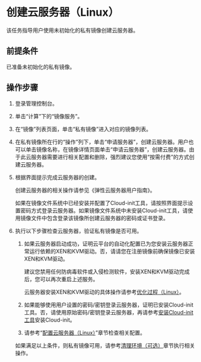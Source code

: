 # 创建云服务器（Linux）<a name="ZH-CN_TOPIC_0030713194"></a>

该任务指导用户使用未初始化的私有镜像创建云服务器。

## 前提条件<a name="zh-cn_topic_0029486610_zh-cn_topic_0029124475_section16323558145024"></a>

已准备未初始化的私有镜像。

## 操作步骤<a name="zh-cn_topic_0029486610_zh-cn_topic_0029124475_s3524cdcb025c4c3aa892d8c644fc677e"></a>

1.  登录管理控制台。
2.  单击“计算”下的“镜像服务”。
3.  在“镜像”列表页面，单击“私有镜像”进入对应的镜像列表。
4.  在私有镜像所在行的“操作”列下，单击“申请服务器”，创建云服务器。用户也可以单击镜像名称，在镜像详情页面单击“申请云服务器”，创建云服务器。由于此云服务器需要进行相关配置和删除，强烈建议您使用“按需付费”的方式创建云服务器。
5.  根据界面提示完成云服务器的创建。

    创建云服务器的相关操作请参见《弹性云服务器用户指南》。

    如果在镜像文件系统中已经安装并配置了Cloud-init工具，请按照界面提示设置密码方式登录云服务器。如果镜像文件系统中未安装Cloud-init工具，请使用镜像文件中包含登录该镜像所创建云服务器的密码或证书登录。

6.  执行以下步骤检查云服务器，验证私有镜像是否可用。

    1.  如果云服务器启动成功，证明云平台的自动化配置已为您安装云服务器正常运行依赖的XEN和KVM驱动。否，请请您在注册镜像前确保镜像已安装XEN和KVM驱动。

        建议您禁用任何防病毒软件或入侵检测软件，安装XEN和KVM驱动完成后，您可以再次重启上述服务。

        云服务器安装XEN和KVM驱动的具体操作请参考[优化过程（Linux）](优化过程（Linux）.md)。

    2.  如果能够使用用户设置的密码/密钥登录云服务器，证明已安装Cloud-init工具。否，请使用原始密码/密钥登录云服务器，再请参考[安装Cloud-init工具](安装Cloud-init工具.md)安装Cloud-init。
    3.  请参考“[配置云服务器（Linux）](配置云服务器（Linux）.md)”章节检查相关配置。

    如果满足以上条件，则私有镜像可用，请参考[清理环境（可选）](清理环境-Linux.md)章节执行相关操作。


